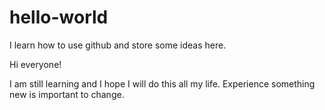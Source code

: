# hello-world
I learn how to use github and store some ideas here.

Hi everyone!

I am still learning and I hope I will do this all my life. 
Experience something new is important to change.
